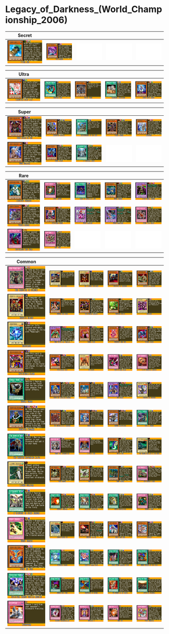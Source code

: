 # Legacy_of_Darkness_(World_Championship_2006)

|Secret| | | | |
|---|---|---|---|---|
|[![Fiber Jar ](../images/WC6-EN/1062-FiberJar-WC6-EN-VG.png)](https://yugipedia.com/wiki/Fiber_Jar_(World_Championship_2006))|[![Yata-Garasu ](../images/WC6-EN/1066-YataGarasu-WC6-EN-VG.png)](https://yugipedia.com/wiki/Yata-Garasu_(World_Championship_2006))|![Blank](../images/Blank.png)|![Blank](../images/Blank.png)|![Blank](../images/Blank.png)|

|Ultra| | | | |
|---|---|---|---|---|
|[![Injection Fairy Lily ](../images/WC6-EN/0824-InjectionFairyLily-WC6-EN-VG.png)](https://yugipedia.com/wiki/Injection_Fairy_Lily_(World_Championship_2006))|[![Creature Swap ](../images/WC6-EN/0910-CreatureSwap-WC6-EN-VG.png)](https://yugipedia.com/wiki/Creature_Swap_(World_Championship_2006))|[![Exiled Force ](../images/WC6-EN/1019-ExiledForce-WC6-EN-VG.png)](https://yugipedia.com/wiki/Exiled_Force_(World_Championship_2006))|[![Emergency Provisions ](../images/WC6-EN/1046-EmergencyProvisions-WC6-EN-VG.png)](https://yugipedia.com/wiki/Emergency_Provisions_(World_Championship_2006))|[![Inaba White Rabbit ](../images/WC6-EN/1065-InabaWhiteRabbit-WC6-EN-VG.png)](https://yugipedia.com/wiki/Inaba_White_Rabbit_(World_Championship_2006))|

|Super| | | | |
|---|---|---|---|---|
|[![Dark Ruler Ha Des ](../images/WC6-EN/1001-DarkRulerHaDes-WC6-EN-VG.png)](https://yugipedia.com/wiki/Dark_Ruler_Ha_Des_(World_Championship_2006))|[![Marauding Captain ](../images/WC6-EN/1015-MaraudingCaptain-WC6-EN-VG.png)](https://yugipedia.com/wiki/Marauding_Captain_(World_Championship_2006))|[![Reinforcement of the Army ](../images/WC6-EN/1024-ReinforcementoftheArmy-WC6-EN-VG.png)](https://yugipedia.com/wiki/Reinforcement_of_the_Army_(World_Championship_2006))|[![Tyrant Dragon ](../images/WC6-EN/1029-TyrantDragon-WC6-EN-VG.png)](https://yugipedia.com/wiki/Tyrant_Dragon_(World_Championship_2006))|[![Maharaghi ](../images/WC6-EN/1064-Maharaghi-WC6-EN-VG.png)](https://yugipedia.com/wiki/Maharaghi_(World_Championship_2006))|
|[![Susa Soldier ](../images/WC6-EN/1067-SusaSoldier-WC6-EN-VG.png)](https://yugipedia.com/wiki/Susa_Soldier_(World_Championship_2006))|[![Asura Priest ](../images/WC6-EN/1072-AsuraPriest-WC6-EN-VG.png)](https://yugipedia.com/wiki/Asura_Priest_(World_Championship_2006))|[![A Legendary Ocean ](../images/WC6-EN/1078-ALegendaryOcean-WC6-EN-VG.png)](https://yugipedia.com/wiki/A_Legendary_Ocean_(World_Championship_2006))|![Blank](../images/Blank.png)|![Blank](../images/Blank.png)|

|Rare| | | | |
|---|---|---|---|---|
|[![Airknight Parshath ](../images/WC6-EN/0816-AirknightParshath-WC6-EN-VG.png)](https://yugipedia.com/wiki/Airknight_Parshath_(World_Championship_2006))|[![Fatal Abacus ](../images/WC6-EN/1010-FatalAbacus-WC6-EN-VG.png)](https://yugipedia.com/wiki/Fatal_Abacus_(World_Championship_2006))|[![Array of Revealing Light ](../images/WC6-EN/1025-ArrayofRevealingLight-WC6-EN-VG.png)](https://yugipedia.com/wiki/Array_of_Revealing_Light_(World_Championship_2006))|[![Spear Dragon ](../images/WC6-EN/1030-SpearDragon-WC6-EN-VG.png)](https://yugipedia.com/wiki/Spear_Dragon_(World_Championship_2006))|[![Fiend Skull Dragon ](../images/WC6-EN/1034-FiendSkullDragon-WC6-EN-VG.png)](https://yugipedia.com/wiki/Fiend_Skull_Dragon_(World_Championship_2006))|
|[![Yamata Dragon ](../images/WC6-EN/1068-YamataDragon-WC6-EN-VG.png)](https://yugipedia.com/wiki/Yamata_Dragon_(World_Championship_2006))|[![Hino-Kagu-Tsuchi ](../images/WC6-EN/1071-HinoKaguTsuchi-WC6-EN-VG.png)](https://yugipedia.com/wiki/Hino-Kagu-Tsuchi_(World_Championship_2006))|[![Super Robolady ](../images/WC6-EN/1074-SuperRobolady-WC6-EN-VG.png)](https://yugipedia.com/wiki/Super_Robolady_(World_Championship_2006))|[![Super Roboyarou ](../images/WC6-EN/1075-SuperRoboyarou-WC6-EN-VG.png)](https://yugipedia.com/wiki/Super_Roboyarou_(World_Championship_2006))|[![Blast with Chain ](../images/WC6-EN/1086-BlastwithChain-WC6-EN-VG.png)](https://yugipedia.com/wiki/Blast_with_Chain_(World_Championship_2006))|
|[![Bottomless Trap Hole ](../images/WC6-EN/1088-BottomlessTrapHole-WC6-EN-VG.png)](https://yugipedia.com/wiki/Bottomless_Trap_Hole_(World_Championship_2006))|[![Last Turn ](../images/WC6-EN/1093-LastTurn-WC6-EN-VG.png)](https://yugipedia.com/wiki/Last_Turn_(World_Championship_2006))|![Blank](../images/Blank.png)|![Blank](../images/Blank.png)|![Blank](../images/Blank.png)|

|Common| | | | |
|---|---|---|---|---|
|[![Bad Reaction to Simochi ](../images/WC6-EN/0559-BadReactiontoSimochi-WC6-EN-VG.png)](https://yugipedia.com/wiki/Bad_Reaction_to_Simochi_(World_Championship_2006))|[![Wolf Axwielder ](../images/WC6-EN/0811-WolfAxwielder-WC6-EN-VG.png)](https://yugipedia.com/wiki/Wolf_Axwielder_(World_Championship_2006))|[![The Illusory Gentleman ](../images/WC6-EN/0812-TheIllusoryGentleman-WC6-EN-VG.png)](https://yugipedia.com/wiki/The_Illusory_Gentleman_(World_Championship_2006))|[![Patrician of Darkness ](../images/WC6-EN/0813-PatricianofDarkness-WC6-EN-VG.png)](https://yugipedia.com/wiki/Patrician_of_Darkness_(World_Championship_2006))|[![Serpentine Princess ](../images/WC6-EN/0818-SerpentinePrincess-WC6-EN-VG.png)](https://yugipedia.com/wiki/Serpentine_Princess_(World_Championship_2006))|
|[![Robotic Knight ](../images/WC6-EN/0820-RoboticKnight-WC6-EN-VG.png)](https://yugipedia.com/wiki/Robotic_Knight_(World_Championship_2006))|[![Thunder Nyan Nyan ](../images/WC6-EN/0821-ThunderNyanNyan-WC6-EN-VG.png)](https://yugipedia.com/wiki/Thunder_Nyan_Nyan_(World_Championship_2006))|[![Twin-Headed Behemoth ](../images/WC6-EN/0823-TwinHeadedBehemoth-WC6-EN-VG.png)](https://yugipedia.com/wiki/Twin-Headed_Behemoth_(World_Championship_2006))|[![Woodland Sprite ](../images/WC6-EN/0825-WoodlandSprite-WC6-EN-VG.png)](https://yugipedia.com/wiki/Woodland_Sprite_(World_Championship_2006))|[![Robolady ](../images/WC6-EN/0848-Robolady-WC6-EN-VG.png)](https://yugipedia.com/wiki/Robolady_(World_Championship_2006))|
|[![Roboyarou ](../images/WC6-EN/0849-Roboyarou-WC6-EN-VG.png)](https://yugipedia.com/wiki/Roboyarou_(World_Championship_2006))|[![Dark Balter the Terrible ](../images/WC6-EN/1002-DarkBaltertheTerrible-WC6-EN-VG.png)](https://yugipedia.com/wiki/Dark_Balter_the_Terrible_(World_Championship_2006))|[![Lesser Fiend ](../images/WC6-EN/1003-LesserFiend-WC6-EN-VG.png)](https://yugipedia.com/wiki/Lesser_Fiend_(World_Championship_2006))|[![Possessed Dark Soul ](../images/WC6-EN/1004-PossessedDarkSoul-WC6-EN-VG.png)](https://yugipedia.com/wiki/Possessed_Dark_Soul_(World_Championship_2006))|[![Winged Minion ](../images/WC6-EN/1005-WingedMinion-WC6-EN-VG.png)](https://yugipedia.com/wiki/Winged_Minion_(World_Championship_2006))|
|[![Ryu-Kishin Clown ](../images/WC6-EN/1006-RyuKishinClown-WC6-EN-VG.png)](https://yugipedia.com/wiki/Ryu-Kishin_Clown_(World_Championship_2006))|[![Twin-Headed Wolf ](../images/WC6-EN/1007-TwinHeadedWolf-WC6-EN-VG.png)](https://yugipedia.com/wiki/Twin-Headed_Wolf_(World_Championship_2006))|[![Opticlops ](../images/WC6-EN/1008-Opticlops-WC6-EN-VG.png)](https://yugipedia.com/wiki/Opticlops_(World_Championship_2006))|[![Bark of Dark Ruler ](../images/WC6-EN/1009-BarkofDarkRuler-WC6-EN-VG.png)](https://yugipedia.com/wiki/Bark_of_Dark_Ruler_(World_Championship_2006))|[![Life Absorbing Machine ](../images/WC6-EN/1011-LifeAbsorbingMachine-WC6-EN-VG.png)](https://yugipedia.com/wiki/Life_Absorbing_Machine_(World_Championship_2006))|
|[![Double Snare ](../images/WC6-EN/1012-DoubleSnare-WC6-EN-VG.png)](https://yugipedia.com/wiki/Double_Snare_(World_Championship_2006))|[![Freed the Matchless General ](../images/WC6-EN/1013-FreedtheMatchlessGeneral-WC6-EN-VG.png)](https://yugipedia.com/wiki/Freed_the_Matchless_General_(World_Championship_2006))|[![Throwstone Unit ](../images/WC6-EN/1014-ThrowstoneUnit-WC6-EN-VG.png)](https://yugipedia.com/wiki/Throwstone_Unit_(World_Championship_2006))|[![Ryu Senshi ](../images/WC6-EN/1016-RyuSenshi-WC6-EN-VG.png)](https://yugipedia.com/wiki/Ryu_Senshi_(World_Championship_2006))|[![Warrior Dai Grepher ](../images/WC6-EN/1017-WarriorDaiGrepher-WC6-EN-VG.png)](https://yugipedia.com/wiki/Warrior_Dai_Grepher_(World_Championship_2006))|
|[![Frontier Wiseman ](../images/WC6-EN/1018-FrontierWiseman-WC6-EN-VG.png)](https://yugipedia.com/wiki/Frontier_Wiseman_(World_Championship_2006))|[![The Hunter with 7 Weapons ](../images/WC6-EN/1020-TheHunterwith7Weapons-WC6-EN-VG.png)](https://yugipedia.com/wiki/The_Hunter_with_7_Weapons_(World_Championship_2006))|[![Shadow Tamer ](../images/WC6-EN/1021-ShadowTamer-WC6-EN-VG.png)](https://yugipedia.com/wiki/Shadow_Tamer_(World_Championship_2006))|[![Dragon Manipulator ](../images/WC6-EN/1022-DragonManipulator-WC6-EN-VG.png)](https://yugipedia.com/wiki/Dragon_Manipulator_(World_Championship_2006))|[![The A. Forces ](../images/WC6-EN/1023-TheAForces-WC6-EN-VG.png)](https://yugipedia.com/wiki/The_A._Forces_(World_Championship_2006))|
|[![The Warrior Returning Alive ](../images/WC6-EN/1026-TheWarriorReturningAlive-WC6-EN-VG.png)](https://yugipedia.com/wiki/The_Warrior_Returning_Alive_(World_Championship_2006))|[![Ready for Intercepting ](../images/WC6-EN/1027-ReadyforIntercepting-WC6-EN-VG.png)](https://yugipedia.com/wiki/Ready_for_Intercepting_(World_Championship_2006))|[![A Feint Plan ](../images/WC6-EN/1028-AFeintPlan-WC6-EN-VG.png)](https://yugipedia.com/wiki/A_Feint_Plan_(World_Championship_2006))|[![Spirit Ryu ](../images/WC6-EN/1031-SpiritRyu-WC6-EN-VG.png)](https://yugipedia.com/wiki/Spirit_Ryu_(World_Championship_2006))|[![The Dragon dwelling in the Cave ](../images/WC6-EN/1032-TheDragondwellingintheCave-WC6-EN-VG.png)](https://yugipedia.com/wiki/The_Dragon_dwelling_in_the_Cave_(World_Championship_2006))|
|[![Lizard Soldier ](../images/WC6-EN/1033-LizardSoldier-WC6-EN-VG.png)](https://yugipedia.com/wiki/Lizard_Soldier_(World_Championship_2006))|[![Cave Dragon ](../images/WC6-EN/1035-CaveDragon-WC6-EN-VG.png)](https://yugipedia.com/wiki/Cave_Dragon_(World_Championship_2006))|[![Gray Wing ](../images/WC6-EN/1036-GrayWing-WC6-EN-VG.png)](https://yugipedia.com/wiki/Gray_Wing_(World_Championship_2006))|[![Troop Dragon ](../images/WC6-EN/1037-TroopDragon-WC6-EN-VG.png)](https://yugipedia.com/wiki/Troop_Dragon_(World_Championship_2006))|[![The Dragon's Bead ](../images/WC6-EN/1038-TheDragonsBead-WC6-EN-VG.png)](https://yugipedia.com/wiki/The_Dragon%27s_Bead_(World_Championship_2006))|
|[![A Wingbeat of Giant Dragon ](../images/WC6-EN/1039-AWingbeatofGiantDragon-WC6-EN-VG.png)](https://yugipedia.com/wiki/A_Wingbeat_of_Giant_Dragon_(World_Championship_2006))|[![Dragon's Gunfire ](../images/WC6-EN/1040-DragonsGunfire-WC6-EN-VG.png)](https://yugipedia.com/wiki/Dragon%27s_Gunfire_(World_Championship_2006))|[![Stamping Destruction ](../images/WC6-EN/1041-StampingDestruction-WC6-EN-VG.png)](https://yugipedia.com/wiki/Stamping_Destruction_(World_Championship_2006))|[![Super Rejuvenation ](../images/WC6-EN/1042-SuperRejuvenation-WC6-EN-VG.png)](https://yugipedia.com/wiki/Super_Rejuvenation_(World_Championship_2006))|[![Dragon's Rage ](../images/WC6-EN/1043-DragonsRage-WC6-EN-VG.png)](https://yugipedia.com/wiki/Dragon%27s_Rage_(World_Championship_2006))|
|[![Burst Breath ](../images/WC6-EN/1044-BurstBreath-WC6-EN-VG.png)](https://yugipedia.com/wiki/Burst_Breath_(World_Championship_2006))|[![Luster Dragon #2 ](../images/WC6-EN/1045-LusterDragon2-WC6-EN-VG.png)](https://yugipedia.com/wiki/Luster_Dragon_2_(World_Championship_2006))|[![Gradius' Option ](../images/WC6-EN/1063-GradiusOption-WC6-EN-VG.png)](https://yugipedia.com/wiki/Gradius%27_Option_(World_Championship_2006))|[![Great Long Nose ](../images/WC6-EN/1069-GreatLongNose-WC6-EN-VG.png)](https://yugipedia.com/wiki/Great_Long_Nose_(World_Championship_2006))|[![Otohime ](../images/WC6-EN/1070-Otohime-WC6-EN-VG.png)](https://yugipedia.com/wiki/Otohime_(World_Championship_2006))|
|[![Fushi No Tori ](../images/WC6-EN/1073-FushiNoTori-WC6-EN-VG.png)](https://yugipedia.com/wiki/Fushi_No_Tori_(World_Championship_2006))|[![Fengsheng Mirror ](../images/WC6-EN/1076-FengshengMirror-WC6-EN-VG.png)](https://yugipedia.com/wiki/Fengsheng_Mirror_(World_Championship_2006))|[![Heart of Clear Water ](../images/WC6-EN/1077-HeartofClearWater-WC6-EN-VG.png)](https://yugipedia.com/wiki/Heart_of_Clear_Water_(World_Championship_2006))|[![Fusion Sword Murasame Blade ](../images/WC6-EN/1079-FusionSwordMurasameBlade-WC6-EN-VG.png)](https://yugipedia.com/wiki/Fusion_Sword_Murasame_Blade_(World_Championship_2006))|[![Smoke Grenade of the Thief ](../images/WC6-EN/1080-SmokeGrenadeoftheThief-WC6-EN-VG.png)](https://yugipedia.com/wiki/Smoke_Grenade_of_the_Thief_(World_Championship_2006))|
|[![Spiritual Energy Settle Machine ](../images/WC6-EN/1081-SpiritualEnergySettleMachine-WC6-EN-VG.png)](https://yugipedia.com/wiki/Spiritual_Energy_Settle_Machine_(World_Championship_2006))|[![Second Coin Toss ](../images/WC6-EN/1082-SecondCoinToss-WC6-EN-VG.png)](https://yugipedia.com/wiki/Second_Coin_Toss_(World_Championship_2006))|[![Convulsion of Nature ](../images/WC6-EN/1083-ConvulsionofNature-WC6-EN-VG.png)](https://yugipedia.com/wiki/Convulsion_of_Nature_(World_Championship_2006))|[![The Secret of the Bandit ](../images/WC6-EN/1084-TheSecretoftheBandit-WC6-EN-VG.png)](https://yugipedia.com/wiki/The_Secret_of_the_Bandit_(World_Championship_2006))|[![After the Struggle ](../images/WC6-EN/1085-AftertheStruggle-WC6-EN-VG.png)](https://yugipedia.com/wiki/After_the_Struggle_(World_Championship_2006))|
|[![Disappear ](../images/WC6-EN/1087-Disappear-WC6-EN-VG.png)](https://yugipedia.com/wiki/Disappear_(World_Championship_2006))|[![Ominous Fortunetelling ](../images/WC6-EN/1089-OminousFortunetelling-WC6-EN-VG.png)](https://yugipedia.com/wiki/Ominous_Fortunetelling_(World_Championship_2006))|[![Nutrient Z ](../images/WC6-EN/1090-NutrientZ-WC6-EN-VG.png)](https://yugipedia.com/wiki/Nutrient_Z_(World_Championship_2006))|[![Drop Off ](../images/WC6-EN/1091-DropOff-WC6-EN-VG.png)](https://yugipedia.com/wiki/Drop_Off_(World_Championship_2006))|[![Fiend Comedian ](../images/WC6-EN/1092-FiendComedian-WC6-EN-VG.png)](https://yugipedia.com/wiki/Fiend_Comedian_(World_Championship_2006))|
